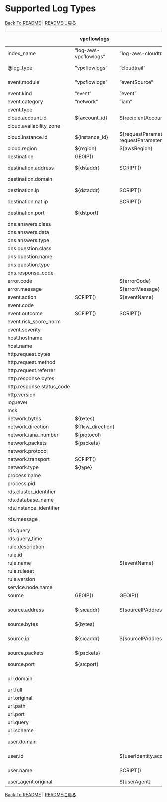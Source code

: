 # Supported Log Types

[Back To README](../README.md) | [READMEに戻る](../README_ja.md)

|                         |     vpcflowlogs     |                                                                           cloudtrail                                                                            |          networkfirewall           |                guardduty                |                                                                                                                                            securityhub                                                                                                                                             |        nlb        |       alb        |       clb        |      s3accesslog      | cloudfront-realtime | cloudfront-standard |           waf           |   route53resolver   |       rds-postgresql       |      rds-mysql-audit      | rds-mysql-general |              rds-mysql-error              | rds-mysql-slowquery |      msk       |  workspaces-event  | workspaces-inventory |                               directory-service                               |                                 windows-event                                 |   linux-secure   | linux-os-syslog |
|-------------------------|---------------------|-----------------------------------------------------------------------------------------------------------------------------------------------------------------|------------------------------------|-----------------------------------------|----------------------------------------------------------------------------------------------------------------------------------------------------------------------------------------------------------------------------------------------------------------------------------------------------|-------------------|------------------|------------------|-----------------------|---------------------|---------------------|-------------------------|---------------------|----------------------------|---------------------------|-------------------|-------------------------------------------|---------------------|----------------|--------------------|----------------------|-------------------------------------------------------------------------------|-------------------------------------------------------------------------------|------------------|-----------------|
|index_name               |”log-aws-vpcflowlogs”|”log-aws-cloudtrail”                                                                                                                                             |”log-aws-networkfirewall”           |”log-aws-guardduty”                      |”log-aws-securityhub”                                                                                                                                                                                                                                                                               |”log-aws-elb”      |”log-aws-elb”     |”log-aws-elb”     |”log-aws-s3accesslog”  |”log-aws-cloudfront” |”log-aws-cloudfront” |”log-aws-waf”            |”log-aws-r53resolver”|”log-aws-rds-postgresql”    |”log-aws-rds-mysql”        |”log-aws-rds-mysql”|”log-aws-rds-mysql”                        |”log-aws-rds-mysql”  |”log-aws-msk”   |”log-aws-workspaces”|”log-aws-workspaces”  |”log-win-event”                                                                |”log-win-event”                                                                |”log-linux-secure”|”log-linux-os”   |
|@log_type                |”vpcflowlogs”        |”cloudtrail”                                                                                                                                                     |”networkfirewall”                   |”guardduty”                              |”securityhub”                                                                                                                                                                                                                                                                                       |”nlb”              |”alb”             |”clb”             |”s3accesslog”          |”cloudfront-realtime”|”cloudfront-standard”|”waf”                    |”route53resolver”    |”rds-postgresql”            |”rds-mysql-audit”          |”rds-mysql-general”|”rds-mysql-error”                          |”rds-mysql-slowquery”|”msk”           |”workspaces-event”  |”workspaces-inventory”|”directory-service”                                                            |”windows-event”                                                                |”linux-secure”    |”linux-os-syslog”|
|event.module             |”vpcflowlogs”        |”eventSource”                                                                                                                                                    |”event.event_type”                  |”guardduty”                              |SCRIPT()                                                                                                                                                                                                                                                                                            |”nlb”              |”alb”             |”clb”             |”s3accesslog”          |”cloudfront-realtime”|”cloudfront-standard”|”waf”                    |”route53resolver”    |”rds-postgresql”            |”audit”                    |”general”          |”error”                                    |”slowquery”          |”msk”           |”workspaces-event”  |”workspaces-inventory”|”Event.System.Channel”                                                         |”Event.System.Channel”                                                         |”linux-secure”    |”linux-os-syslog”|
|event.kind               |”event”              |”event”                                                                                                                                                          |SCRIPT()                            |”alert”                                  |”alert”                                                                                                                                                                                                                                                                                             |”event”            |”event”           |”event”           |”event”                |”event”              |”event”              |”alert”                  |”event”              |                            |                           |                   |                                           |                     |                |                    |                      |                                                                               |                                                                               |”event”           |”event”          |
|event.category           |”network”            |”iam”                                                                                                                                                            |”network”                           |SCRIPT()                                 |SCRIPT()                                                                                                                                                                                                                                                                                            |”network”          |”web”             |”web”             |”web”                  |”web”                |”web”                |”web”                    |”network”            |SCRIPT()                    |”database”                 |”database”         |”database”                                 |”database”           |                |”authentication”    |                      |                                                                               |                                                                               |SCRIPT()          |SCRIPT()         |
|event.type               |                     |                                                                                                                                                                 |                                    |                                         |                                                                                                                                                                                                                                                                                                    |                   |                  |                  |                       |                     |                     |                         |                     |                            |                           |                   |                                           |                     |                |                    |                      |                                                                               |                                                                               |                  |                 |
|cloud.account.id         |${account_id}        |${recipientAccountId}                                                                                                                                            |[FromS3Key]                         |[FromS3Key]                              |${AwsAccountId}                                                                                                                                                                                                                                                                                     |[FromS3Key]        |[FromS3Key]       |[FromS3Key]       |[FromS3Key]            |[FromS3Key]          |[FromS3Key]          |SCRIPT()                 |[FromS3Key]          |[FromS3Key]                 |[FromS3Key]                |[FromS3Key]        |[FromS3Key]                                |[FromS3Key]          |[FromS3Key]     |[FromS3Key]         |[FromS3Key]           |[FromS3Key]                                                                    |[FromS3Key]                                                                    |[FromS3Key]       |[FromS3Key]      |
|cloud.availability_zone  |                     |                                                                                                                                                                 |${availability_zone}                |                                         |                                                                                                                                                                                                                                                                                                    |                   |                  |                  |                       |                     |                     |                         |                     |                            |                           |                   |                                           |                     |                |                    |                      |                                                                               |                                                                               |                  |                 |
|cloud.instance.id        |${instance_id}       |${requestParameters.instanceId responseElements.instancesSet.items.0.instanceId requestParameters.DescribeInstanceCreditSpecificationsRequest.InstanceId.content}|                                    |${resource.instanceDetails.instanceId}   |SCRIPT()                                                                                                                                                                                                                                                                                            |                   |                  |                  |                       |                     |                     |                         |${instance}          |                            |                           |                   |                                           |                     |                |                    |                      |                                                                               |SCRIPT()                                                                       |SCRIPT()          |SCRIPT()         |
|cloud.region             |${region}            |${awsRegion}                                                                                                                                                     |[FromS3Key]                         |[FromS3Key]                              |${Resources.0.Region}                                                                                                                                                                                                                                                                               |[FromS3Key]        |[FromS3Key]       |[FromS3Key]       |SCRIPT()               |”global”             |”global”             |SCRIPT()                 |${region}            |[FromS3Key]                 |[FromS3Key]                |[FromS3Key]        |[FromS3Key]                                |[FromS3Key]          |[FromS3Key]     |[FromS3Key]         |[FromS3Key]           |[FromS3Key]                                                                    |[FromS3Key]                                                                    |[FromS3Key]       |[FromS3Key]      |
|destination              |GEOIP()              |                                                                                                                                                                 |GEOIP()                             |GEOIP()                                  |GEOIP()                                                                                                                                                                                                                                                                                             |GEOIP()            |GEOIP()           |GEOIP()           |                       |                     |                     |                         |                     |                            |                           |                   |                                           |                     |                |                    |                      |GEOIP()                                                                        |GEOIP()                                                                        |                  |                 |
|destination.address      |${dstaddr}           |SCRIPT()                                                                                                                                                         |                                    |SCRIPT()                                 |${ProductFields.aws/guardduty/resource/instanceDetails/networkInterfaces.0_/privateIpAddress ProductFields.aws/guardduty/service/action/networkConnectionAction/localIpDetails/ipAddressV4}                                                                                                         |${destination_ip}  |${target_ip}      |${backend_ip}     |${EndPoint}            |                     |                     |                         |                     |                            |                           |                   |                                           |                     |                |                    |                      |                                                                               |                                                                               |                  |                 |
|destination.domain       |                     |                                                                                                                                                                 |                                    |                                         |                                                                                                                                                                                                                                                                                                    |                   |                  |                  |${EndPoint}            |                     |                     |                         |                     |                            |                           |                   |                                           |                     |                |                    |                      |                                                                               |                                                                               |                  |                 |
|destination.ip           |${dstaddr}           |SCRIPT()                                                                                                                                                         |${event.dest_ip}                    |SCRIPT()                                 |${ProductFields.aws/guardduty/resource/instanceDetails/networkInterfaces.0_/privateIpAddress ProductFields.aws/guardduty/service/action/networkConnectionAction/localIpDetails/ipAddressV4}                                                                                                         |${destination_ip}  |${target_ip}      |${backend_ip}     |                       |                     |                     |                         |                     |                            |                           |                   |                                           |                     |                |                    |                      |${Event.EventData.Data.DestAddress}                                            |${Event.EventData.Data.DestAddress}                                            |                  |                 |
|destination.nat.ip       |                     |SCRIPT()                                                                                                                                                         |                                    |SCRIPT()                                 |${ProductFields.aws/guardduty/resource/instanceDetails/networkInterfaces.0_/publicIp}                                                                                                                                                                                                               |                   |                  |                  |                       |                     |                     |                         |                     |                            |                           |                   |                                           |                     |                |                    |                      |                                                                               |                                                                               |                  |                 |
|destination.port         |${dstport}           |                                                                                                                                                                 |${event.dest_port}                  |SCRIPT()                                 |${ProductFields.aws/guardduty/service/action/portProbeAction/portProbeDetails/localPortDetails.0_/port ProductFields.aws/guardduty/service/action/networkConnectionAction/localPortDetails/port}                                                                                                    |${destination_port}|${target_port}    |${backend_port}   |                       |                     |                     |                         |                     |                            |                           |                   |                                           |                     |                |                    |                      |${Event.EventData.Data.DestPort}                                               |${Event.EventData.Data.DestPort}                                               |                  |                 |
|dns.answers.class        |                     |                                                                                                                                                                 |                                    |                                         |                                                                                                                                                                                                                                                                                                    |                   |                  |                  |                       |                     |                     |                         |${answers.0.Class}   |                            |                           |                   |                                           |                     |                |                    |                      |                                                                               |                                                                               |                  |                 |
|dns.answers.data         |                     |                                                                                                                                                                 |                                    |                                         |                                                                                                                                                                                                                                                                                                    |                   |                  |                  |                       |                     |                     |                         |SCRIPT()             |                            |                           |                   |                                           |                     |                |                    |                      |                                                                               |                                                                               |                  |                 |
|dns.answers.type         |                     |                                                                                                                                                                 |                                    |                                         |                                                                                                                                                                                                                                                                                                    |                   |                  |                  |                       |                     |                     |                         |${answers.0.Type}    |                            |                           |                   |                                           |                     |                |                    |                      |                                                                               |                                                                               |                  |                 |
|dns.question.class       |                     |                                                                                                                                                                 |                                    |                                         |                                                                                                                                                                                                                                                                                                    |                   |                  |                  |                       |                     |                     |                         |${query_class}       |                            |                           |                   |                                           |                     |                |                    |                      |                                                                               |                                                                               |                  |                 |
|dns.question.name        |                     |                                                                                                                                                                 |                                    |${service.action.dnsRequestAction.domain}|${ProductFields.aws/guardduty/service/action/dnsRequestAction/domain}                                                                                                                                                                                                                               |                   |                  |                  |                       |                     |                     |                         |SCRIPT()             |                            |                           |                   |                                           |                     |                |                    |                      |                                                                               |                                                                               |                  |                 |
|dns.question.type        |                     |                                                                                                                                                                 |                                    |                                         |                                                                                                                                                                                                                                                                                                    |                   |                  |                  |                       |                     |                     |                         |${query_type}        |                            |                           |                   |                                           |                     |                |                    |                      |                                                                               |                                                                               |                  |                 |
|dns.response_code        |                     |                                                                                                                                                                 |                                    |                                         |                                                                                                                                                                                                                                                                                                    |                   |                  |                  |                       |                     |                     |                         |${rcode}             |                            |                           |                   |                                           |                     |                |                    |                      |                                                                               |                                                                               |                  |                 |
|error.code               |                     |${errorCode}                                                                                                                                                     |                                    |                                         |                                                                                                                                                                                                                                                                                                    |                   |                  |                  |                       |                     |                     |                         |                     |                            |                           |                   |                                           |                     |                |                    |                      |                                                                               |                                                                               |                  |                 |
|error.message            |                     |${errorMessage}                                                                                                                                                  |                                    |                                         |                                                                                                                                                                                                                                                                                                    |                   |                  |                  |                       |                     |                     |                         |                     |                            |                           |                   |                                           |                     |                |                    |                      |                                                                               |                                                                               |                  |                 |
|event.action             |SCRIPT()             |${eventName}                                                                                                                                                     |${event.alert.action}               |                                         |                                                                                                                                                                                                                                                                                                    |                   |                  |                  |                       |                     |                     |${action}                |                     |SCRIPT()                    |                           |                   |                                           |                     |                |                    |                      |                                                                               |                                                                               |SCRIPT()          |SCRIPT()         |
|event.code               |                     |                                                                                                                                                                 |                                    |                                         |                                                                                                                                                                                                                                                                                                    |                   |                  |                  |                       |                     |                     |                         |                     |                            |                           |                   |                                           |                     |                |                    |                      |${Event.System.EventID}                                                        |${Event.System.EventID}                                                        |                  |                 |
|event.outcome            |SCRIPT()             |SCRIPT()                                                                                                                                                         |                                    |                                         |                                                                                                                                                                                                                                                                                                    |                   |                  |                  |                       |                     |                     |                         |                     |SCRIPT()                    |                           |                   |                                           |                     |                |”success”           |                      |                                                                               |                                                                               |SCRIPT()          |SCRIPT()         |
|event.risk_score_norm    |                     |                                                                                                                                                                 |                                    |                                         |${Severity.Normalized}                                                                                                                                                                                                                                                                              |                   |                  |                  |                       |                     |                     |                         |                     |                            |                           |                   |                                           |                     |                |                    |                      |                                                                               |                                                                               |                  |                 |
|event.severity           |                     |                                                                                                                                                                 |${event.alert.severity}             |${severity}                              |${Severity.Product}                                                                                                                                                                                                                                                                                 |                   |                  |                  |                       |                     |                     |                         |                     |                            |                           |                   |                                           |                     |                |                    |                      |                                                                               |                                                                               |                  |                 |
|host.hostname            |                     |                                                                                                                                                                 |                                    |                                         |                                                                                                                                                                                                                                                                                                    |                   |                  |                  |                       |                     |                     |                         |                     |                            |                           |                   |                                           |                     |                |                    |                      |                                                                               |                                                                               |${hostname}       |${hostname}      |
|host.name                |                     |                                                                                                                                                                 |                                    |                                         |                                                                                                                                                                                                                                                                                                    |                   |                  |                  |                       |                     |                     |                         |                     |                            |                           |                   |                                           |                     |                |                    |                      |${Event.System.Computer}                                                       |${Event.System.Computer}                                                       |                  |                 |
|http.request.bytes       |                     |                                                                                                                                                                 |                                    |                                         |                                                                                                                                                                                                                                                                                                    |${received_bytes}  |${received_bytes} |${received_bytes} |                       |${cs_bytes}          |${cs_bytes}          |                         |                     |                            |                           |                   |                                           |                     |                |                    |                      |                                                                               |                                                                               |                  |                 |
|http.request.method      |                     |                                                                                                                                                                 |${event.http.http_method}           |                                         |                                                                                                                                                                                                                                                                                                    |                   |${http_method}    |${http_method}    |${RequestURI_operation}|${cs_method}         |${cs_method}         |${httpRequest.httpMethod}|                     |                            |                           |                   |                                           |                     |                |                    |                      |                                                                               |                                                                               |                  |                 |
|http.request.referrer    |                     |                                                                                                                                                                 |                                    |                                         |                                                                                                                                                                                                                                                                                                    |                   |                  |                  |${Referrer}            |${cs_referer}        |${cs_referer}        |SCRIPT()                 |                     |                            |                           |                   |                                           |                     |                |                    |                      |                                                                               |                                                                               |                  |                 |
|http.response.bytes      |                     |                                                                                                                                                                 |                                    |                                         |                                                                                                                                                                                                                                                                                                    |${sent_bytes}      |${sent_bytes}     |${sent_bytes}     |${BytesSent}           |${sc_bytes}          |${sc_bytes}          |                         |                     |                            |                           |                   |                                           |                     |                |                    |                      |                                                                               |                                                                               |                  |                 |
|http.response.status_code|                     |                                                                                                                                                                 |                                    |                                         |                                                                                                                                                                                                                                                                                                    |                   |${elb_status_code}|${elb_status_code}|${HTTPstatus}          |${sc_status}         |${sc_status}         |                         |                     |                            |                           |                   |                                           |                     |                |                    |                      |                                                                               |                                                                               |                  |                 |
|http.version             |                     |                                                                                                                                                                 |                                    |                                         |                                                                                                                                                                                                                                                                                                    |                   |${http_version}   |${http_version}   |                       |SCRIPT()             |SCRIPT()             |SCRIPT()                 |                     |                            |                           |                   |                                           |                     |                |                    |                      |                                                                               |                                                                               |                  |                 |
|log.level                |                     |                                                                                                                                                                 |                                    |                                         |                                                                                                                                                                                                                                                                                                    |                   |                  |                  |                       |                     |                     |                         |                     |${postgresql_log_level}     |                           |                   |${mysql_log_level}                         |                     |${msk_log_level}|                    |                      |                                                                               |                                                                               |                  |                 |
|msk                      |                     |                                                                                                                                                                 |                                    |                                         |                                                                                                                                                                                                                                                                                                    |                   |                  |                  |                       |                     |                     |                         |                     |                            |                           |                   |                                           |                     |SCRIPT()        |                    |                      |                                                                               |                                                                               |                  |                 |
|network.bytes            |${bytes}             |                                                                                                                                                                 |${event.netflow.bytes}              |                                         |                                                                                                                                                                                                                                                                                                    |                   |                  |                  |                       |                     |                     |                         |                     |                            |                           |                   |                                           |                     |                |                    |                      |                                                                               |                                                                               |                  |                 |
|network.direction        |${flow_direction}    |                                                                                                                                                                 |                                    |SCRIPT()                                 |                                                                                                                                                                                                                                                                                                    |                   |                  |                  |                       |                     |                     |                         |                     |                            |                           |                   |                                           |                     |                |                    |                      |                                                                               |                                                                               |                  |                 |
|network.iana_number      |${protocol}          |                                                                                                                                                                 |                                    |                                         |                                                                                                                                                                                                                                                                                                    |                   |                  |                  |                       |                     |                     |                         |                     |                            |                           |                   |                                           |                     |                |                    |                      |                                                                               |                                                                               |                  |                 |
|network.packets          |${packets}           |                                                                                                                                                                 |${event.netflow.pkts}               |                                         |                                                                                                                                                                                                                                                                                                    |                   |                  |                  |                       |                     |                     |                         |                     |                            |                           |                   |                                           |                     |                |                    |                      |                                                                               |                                                                               |                  |                 |
|network.protocol         |                     |                                                                                                                                                                 |${event.app_proto}                  |                                         |                                                                                                                                                                                                                                                                                                    |                   |                  |                  |                       |                     |                     |                         |                     |                            |                           |                   |                                           |                     |                |                    |                      |                                                                               |                                                                               |                  |                 |
|network.transport        |SCRIPT()             |                                                                                                                                                                 |SCRIPT()                            |                                         |                                                                                                                                                                                                                                                                                                    |                   |                  |                  |                       |                     |                     |                         |                     |                            |                           |                   |                                           |                     |                |                    |                      |                                                                               |                                                                               |                  |                 |
|network.type             |${type}              |                                                                                                                                                                 |                                    |                                         |                                                                                                                                                                                                                                                                                                    |                   |                  |                  |                       |                     |                     |                         |                     |                            |                           |                   |                                           |                     |                |                    |                      |                                                                               |                                                                               |                  |                 |
|process.name             |                     |                                                                                                                                                                 |                                    |                                         |                                                                                                                                                                                                                                                                                                    |                   |                  |                  |                       |                     |                     |                         |                     |                            |                           |                   |                                           |                     |                |                    |                      |                                                                               |                                                                               |${proc}           |${proc}          |
|process.pid              |                     |                                                                                                                                                                 |                                    |                                         |                                                                                                                                                                                                                                                                                                    |                   |                  |                  |                       |                     |                     |                         |                     |${postgresql_pid}           |                           |                   |                                           |                     |                |                    |                      |                                                                               |                                                                               |${pid}            |${pid}           |
|rds.cluster_identifier   |                     |                                                                                                                                                                 |                                    |                                         |                                                                                                                                                                                                                                                                                                    |                   |                  |                  |                       |                     |                     |                         |                     |SCRIPT()                    |                           |                   |                                           |SCRIPT()             |                |                    |                      |                                                                               |                                                                               |                  |                 |
|rds.database_name        |                     |                                                                                                                                                                 |                                    |                                         |                                                                                                                                                                                                                                                                                                    |                   |                  |                  |                       |                     |                     |                         |                     |${postgresql_database}      |${mysql_database}          |                   |                                           |                     |                |                    |                      |                                                                               |                                                                               |                  |                 |
|rds.instance_identifier  |                     |                                                                                                                                                                 |                                    |                                         |                                                                                                                                                                                                                                                                                                    |                   |                  |                  |                       |                     |                     |                         |                     |SCRIPT()                    |                           |                   |                                           |SCRIPT()             |                |                    |                      |                                                                               |                                                                               |                  |                 |
|rds.message              |                     |                                                                                                                                                                 |                                    |                                         |                                                                                                                                                                                                                                                                                                    |                   |                  |                  |                       |                     |                     |                         |                     |${postgresql_message}       |                           |                   |${mysql_message mysql_server_audit_message}|                     |                |                    |                      |                                                                               |                                                                               |                  |                 |
|rds.query                |                     |                                                                                                                                                                 |                                    |                                         |                                                                                                                                                                                                                                                                                                    |                   |                  |                  |                       |                     |                     |                         |                     |SCRIPT()                    |SCRIPT()                   |SCRIPT()           |SCRIPT()                                   |SCRIPT()             |                |                    |                      |                                                                               |                                                                               |                  |                 |
|rds.query_time           |                     |                                                                                                                                                                 |                                    |                                         |                                                                                                                                                                                                                                                                                                    |                   |                  |                  |                       |                     |                     |                         |                     |SCRIPT()                    |                           |                   |                                           |${mysql_query_time}  |                |                    |                      |                                                                               |                                                                               |                  |                 |
|rule.description         |                     |                                                                                                                                                                 |                                    |${title}                                 |${Description}                                                                                                                                                                                                                                                                                      |                   |                  |                  |                       |                     |                     |                         |                     |                            |                           |                   |                                           |                     |                |                    |                      |                                                                               |                                                                               |                  |                 |
|rule.id                  |                     |                                                                                                                                                                 |${event.alert.signature_id}         |                                         |                                                                                                                                                                                                                                                                                                    |                   |                  |                  |                       |                     |                     |                         |                     |                            |                           |                   |                                           |                     |                |                    |                      |                                                                               |                                                                               |                  |                 |
|rule.name                |                     |${eventName}                                                                                                                                                     |${event.alert.signature}            |${type}                                  |${Types}                                                                                                                                                                                                                                                                                            |                   |                  |                  |                       |                     |                     |${terminatingRuleId}     |                     |                            |                           |                   |                                           |                     |                |                    |                      |                                                                               |                                                                               |                  |                 |
|rule.ruleset             |                     |                                                                                                                                                                 |                                    |                                         |                                                                                                                                                                                                                                                                                                    |                   |                  |                  |                       |                     |                     |SCRIPT()                 |                     |                            |                           |                   |                                           |                     |                |                    |                      |                                                                               |                                                                               |                  |                 |
|rule.version             |                     |                                                                                                                                                                 |${event.alert.rev}                  |                                         |                                                                                                                                                                                                                                                                                                    |                   |                  |                  |                       |                     |                     |                         |                     |                            |                           |                   |                                           |                     |                |                    |                      |                                                                               |                                                                               |                  |                 |
|service.node.name        |                     |                                                                                                                                                                 |${firewall_name}                    |                                         |                                                                                                                                                                                                                                                                                                    |                   |                  |                  |                       |                     |                     |                         |                     |                            |                           |                   |                                           |                     |                |                    |                      |                                                                               |                                                                               |                  |                 |
|source                   |GEOIP()              |GEOIP()                                                                                                                                                          |GEOIP()                             |GEOIP()                                  |GEOIP()                                                                                                                                                                                                                                                                                             |GEOIP()            |GEOIP()           |GEOIP()           |GEOIP()                |GEOIP()              |GEOIP()              |GEOIP()                  |                     |                            |                           |                   |                                           |                     |                |GEOIP()             |                      |GEOIP()                                                                        |GEOIP()                                                                        |GEOIP()           |GEOIP()          |
|source.address           |${srcaddr}           |${sourceIPAddress}                                                                                                                                               |                                    |SCRIPT()                                 |${ProductFields.aws/guardduty/service/action/awsApiCallAction/remoteIpDetails/ipAddressV4 ProductFields.aws/guardduty/service/action/networkConnectionAction/remoteIpDetails/ipAddressV4 ProductFields.aws/guardduty/service/action/portProbeAction/portProbeDetails.0_/remoteIpDetails/ipAddressV4}|${client_ip}       |${client_ip}      |${client_ip}      |${RemoteIP}            |${c_ip}              |${c_ip}              |${httpRequest.clientIp}  |${srcaddr}           |${postgresql_source_address}|${mysql_host}              |                   |                                           |                     |                |                    |                      |                                                                               |                                                                               |                  |                 |
|source.bytes             |${bytes}             |                                                                                                                                                                 |${event.netflow.bytes}              |                                         |                                                                                                                                                                                                                                                                                                    |                   |                  |                  |                       |                     |                     |                         |                     |                            |                           |                   |                                           |                     |                |                    |                      |                                                                               |                                                                               |                  |                 |
|source.ip                |${srcaddr}           |${sourceIPAddress}                                                                                                                                               |${event.src_ip}                     |SCRIPT()                                 |${ProductFields.aws/guardduty/service/action/awsApiCallAction/remoteIpDetails/ipAddressV4 ProductFields.aws/guardduty/service/action/networkConnectionAction/remoteIpDetails/ipAddressV4 ProductFields.aws/guardduty/service/action/portProbeAction/portProbeDetails.0_/remoteIpDetails/ipAddressV4}|${client_ip}       |${client_ip}      |${client_ip}      |${RemoteIP}            |${c_ip}              |${c_ip}              |${httpRequest.clientIp}  |${srcaddr}           |${postgresql_source_address}|${mysql_host}              |                   |                                           |${mysql_source_ip}   |                |${clientIpAddress}  |                      |${Event.EventData.Data.IpAddress Event.EventData.Data.SourceAddress}           |${Event.EventData.Data.IpAddress Event.EventData.Data.SourceAddress}           |SCRIPT()          |SCRIPT()         |
|source.packets           |${packets}           |                                                                                                                                                                 |${event.netflow.pkts}               |                                         |                                                                                                                                                                                                                                                                                                    |                   |                  |                  |                       |                     |                     |                         |                     |                            |                           |                   |                                           |                     |                |                    |                      |                                                                               |                                                                               |                  |                 |
|source.port              |${srcport}           |                                                                                                                                                                 |${event.src_port}                   |SCRIPT()                                 |${ProductFields.aws/guardduty/service/action/networkConnectionAction/remotePortDetails/port}                                                                                                                                                                                                        |${client_port}     |${client_port}    |${client_port}    |                       |${c_port}            |${c_port}            |                         |${srcport}           |${postgresql_source_port}   |                           |                   |                                           |                     |                |                    |                      |${Event.EventData.Data.IpPort Event.EventData.Data.SourcePort}                 |${Event.EventData.Data.IpPort Event.EventData.Data.SourcePort}                 |SCRIPT()          |SCRIPT()         |
|url.domain               |                     |                                                                                                                                                                 |${event.http.hostname event.tls.sni}|                                         |                                                                                                                                                                                                                                                                                                    |${domain_name}     |${http_host}      |${http_host}      |${EndPoint}            |${cs_host}           |${x_host_header}     |                         |                     |                            |                           |                   |                                           |                     |                |                    |                      |                                                                               |                                                                               |                  |                 |
|url.full                 |                     |                                                                                                                                                                 |                                    |                                         |                                                                                                                                                                                                                                                                                                    |                   |SCRIPT()          |SCRIPT()          |                       |SCRIPT()             |SCRIPT()             |                         |                     |                            |                           |                   |                                           |                     |                |                    |                      |                                                                               |                                                                               |                  |                 |
|url.original             |                     |                                                                                                                                                                 |                                    |                                         |                                                                                                                                                                                                                                                                                                    |                   |                  |                  |${RequestURI_key}      |                     |                     |                         |                     |                            |                           |                   |                                           |                     |                |                    |                      |                                                                               |                                                                               |                  |                 |
|url.path                 |                     |                                                                                                                                                                 |                                    |                                         |                                                                                                                                                                                                                                                                                                    |                   |${http_path}      |${http_path}      |                       |SCRIPT()             |${cs_uri_stem}       |${httpRequest.uri}       |                     |                            |                           |                   |                                           |                     |                |                    |                      |                                                                               |                                                                               |                  |                 |
|url.port                 |                     |                                                                                                                                                                 |                                    |                                         |                                                                                                                                                                                                                                                                                                    |${destination_port}|${http_port}      |${http_port}      |                       |                     |                     |                         |                     |                            |                           |                   |                                           |                     |                |                    |                      |                                                                               |                                                                               |                  |                 |
|url.query                |                     |                                                                                                                                                                 |                                    |                                         |                                                                                                                                                                                                                                                                                                    |                   |${http_query}     |${http_query}     |                       |${cs_uri_query}      |${cs_uri_query}      |${httpRequest.args}      |                     |                            |                           |                   |                                           |                     |                |                    |                      |                                                                               |                                                                               |                  |                 |
|url.scheme               |                     |                                                                                                                                                                 |                                    |                                         |                                                                                                                                                                                                                                                                                                    |                   |${http_protocol}  |${http_protocol}  |                       |${cs_protocol}       |${cs_protocol}       |                         |                     |                            |                           |                   |                                           |                     |                |                    |                      |                                                                               |                                                                               |                  |                 |
|user.domain              |                     |                                                                                                                                                                 |                                    |                                         |                                                                                                                                                                                                                                                                                                    |                   |                  |                  |                       |                     |                     |                         |                     |                            |                           |                   |                                           |                     |                |                    |                      |${Event.EventData.Data.SubjectDomainName Event.EventData.Data.TargetDomainName}|${Event.EventData.Data.SubjectDomainName Event.EventData.Data.TargetDomainName}|                  |                 |
|user.id                  |                     |${userIdentity.accessKeyId}                                                                                                                                      |                                    |${resource.accessKeyDetails.accessKeyId} |SCRIPT()                                                                                                                                                                                                                                                                                            |                   |                  |                  |                       |                     |                     |                         |                     |                            |                           |                   |                                           |                     |                |                    |                      |${Event.EventData.Data.SubjectUserSid Event.EventData.Data.TargetUserSid}      |${Event.EventData.Data.SubjectUserSid Event.EventData.Data.TargetUserSid}      |SCRIPT()          |SCRIPT()         |
|user.name                |                     |SCRIPT()                                                                                                                                                         |                                    |${resource.accessKeyDetails.userName}    |SCRIPT()                                                                                                                                                                                                                                                                                            |                   |                  |                  |SCRIPT()               |                     |                     |                         |                     |${postgresql_user}          |${mysql_username rds.query}|                   |                                           |${mysql_username}    |                |                    |                      |${Event.EventData.Data.SubjectUserName Event.EventData.Data.TargetUserName}    |${Event.EventData.Data.SubjectUserName Event.EventData.Data.TargetUserName}    |SCRIPT()          |SCRIPT()         |
|user_agent.original      |                     |${userAgent}                                                                                                                                                     |${event.http.http_user_agent}       |                                         |                                                                                                                                                                                                                                                                                                    |                   |${useragent}      |${useragent}      |${UserAgent}           |SCRIPT()             |SCRIPT()             |SCRIPT()                 |                     |                            |                           |                   |                                           |                     |                |                    |                      |                                                                               |                                                                               |                  |                 |

[Back To README](../README.md) | [READMEに戻る](../README_ja.md)
